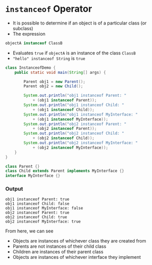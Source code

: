 # `instanceof` Operator

- It is possible to determine if an object is of a particular class (or subclass)
- The expression

```java
objectA instanceof ClassB
```

- Evaluates `true` if `objectA` is an instance of the class `ClassB`
- `"hello" instanceof String` is `true`

```java
class InstanceofDemo {
    public static void main(String[] args) {

        Parent obj1 = new Parent();
        Parent obj2 = new Child();

        System.out.println("obj1 instanceof Parent: "
            + (obj1 instanceof Parent));
        System.out.println("obj1 instanceof Child: "
            + (obj1 instanceof Child));
        System.out.println("obj1 instanceof MyInterface: "
            + (obj1 instanceof MyInterface));
        System.out.println("obj2 instanceof Parent: "
            + (obj2 instanceof Parent));
        System.out.println("obj2 instanceof Child: "
            + (obj2 instanceof Child));
        System.out.println("obj2 instanceof MyInterface: "
            + (obj2 instanceof MyInterface));
    }
}

class Parent {}
class Child extends Parent implements MyInterface {}
interface MyInterface {}
```

### Output

```
obj1 instanceof Parent: true
obj1 instanceof Child: false
obj1 instanceof MyInterface: false
obj2 instanceof Parent: true
obj2 instanceof Child: true
obj2 instanceof MyInterface: true
```

From here, we can see

- Objects are instances of whichever class they are created from
- Parents are not instances of their child class
- Children are instances of their parent class
- Objects are instances of whichever interface they implement
